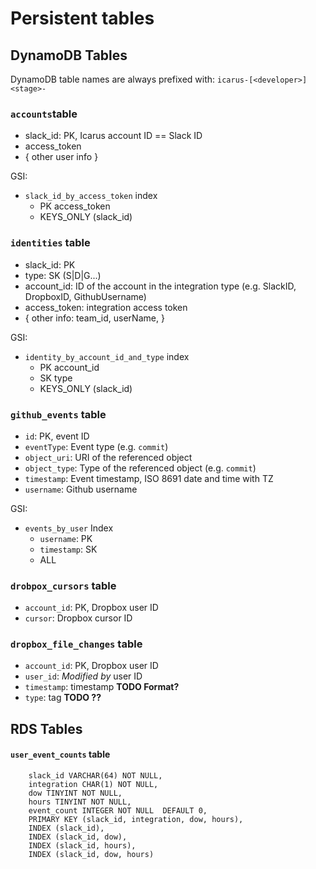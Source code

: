 # Persistent tables



## DynamoDB Tables

DynamoDB table names are always prefixed with: `icarus-[<developer>]<stage>-`


### `accounts`table

- slack_id: PK, Icarus account ID == Slack ID
- access_token
- { other user info }

GSI:
- `slack_id_by_access_token` index
    - PK access_token 
    - KEYS_ONLY (slack_id)

### `identities` table

- slack_id: PK
- type: SK (S|D|G...)
- account_id: ID of the account in the integration type (e.g. SlackID, DropboxID, GithubUsername)
- access_token: integration access token
- { other info: team_id, userName, }

GSI:
- `identity_by_account_id_and_type` index
    - PK account_id
    - SK type
    - KEYS_ONLY (slack_id)



### `github_events` table

- `id`: PK, event ID
- `eventType`: Event type (e.g. `commit`)
- `object_uri`: URI of the referenced object
- `object_type`: Type of the referenced object (e.g. `commit`)
- `timestamp`: Event timestamp, ISO 8691 date and time with TZ
- `username`: Github username

GSI:
- `events_by_user` Index
    - `username`: PK
    - `timestamp`: SK
    - ALL


### `drobpox_cursors` table

- `account_id`: PK, Dropbox user ID
- `cursor`: Dropbox cursor ID

### `dropbox_file_changes` table

- `account_id`: PK, Dropbox user ID
- `user_id`: *Modified by* user ID
- `timestamp`: timestamp **TODO Format?**
- `type`: tag **TODO ??**



## RDS Tables

#### `user_event_counts` table

```
    slack_id VARCHAR(64) NOT NULL,
    integration CHAR(1) NOT NULL,
    dow TINYINT NOT NULL,
    hours TINYINT NOT NULL,
    event_count INTEGER NOT NULL  DEFAULT 0,
    PRIMARY KEY (slack_id, integration, dow, hours),
    INDEX (slack_id),
    INDEX (slack_id, dow),
    INDEX (slack_id, hours),
    INDEX (slack_id, dow, hours)
```